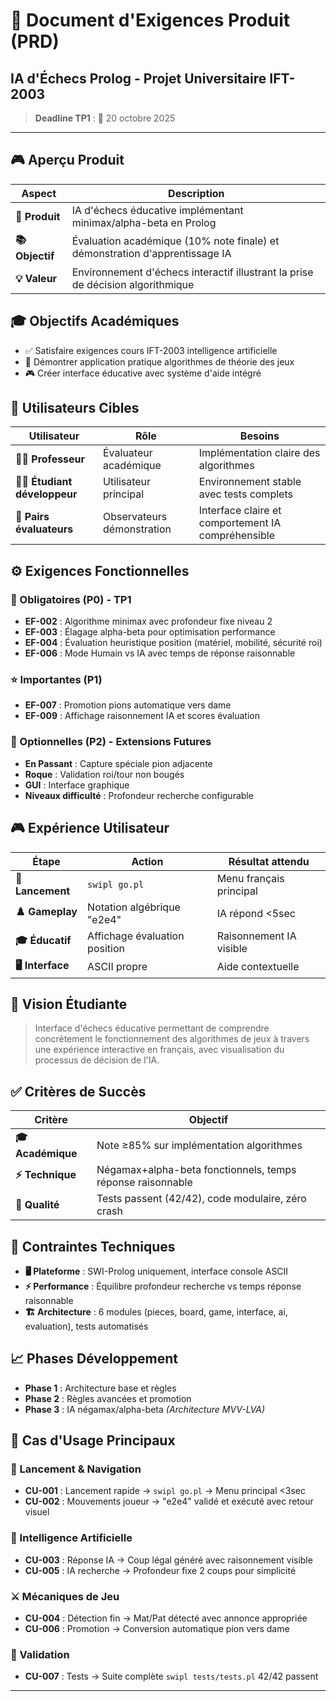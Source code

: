 # 🎯 Document d'Exigences Produit (PRD)
## IA d'Échecs Prolog - Projet Universitaire IFT-2003

> **Deadline TP1** : 📅 20 octobre 2025

---

## 🎮 Aperçu Produit

| Aspect | Description |
|--------|-------------|
| **🎯 Produit** | IA d'échecs éducative implémentant minimax/alpha-beta en Prolog |
| **📚 Objectif** | Évaluation académique (10% note finale) et démonstration d'apprentissage IA |
| **💡 Valeur** | Environnement d'échecs interactif illustrant la prise de décision algorithmique |

## 🎓 Objectifs Académiques

- ✅ Satisfaire exigences cours IFT-2003 intelligence artificielle
- 🧠 Démontrer application pratique algorithmes de théorie des jeux
- 🎮 Créer interface éducative avec système d'aide intégré

## 👥 Utilisateurs Cibles

| Utilisateur | Rôle | Besoins |
|-------------|------|---------|
| **👨‍🏫 Professeur** | Évaluateur académique | Implémentation claire des algorithmes |
| **👨‍💻 Étudiant développeur** | Utilisateur principal | Environnement stable avec tests complets |
| **👥 Pairs évaluateurs** | Observateurs démonstration | Interface claire et comportement IA compréhensible |

## ⚙️ Exigences Fonctionnelles

### 🎯 Obligatoires (P0) - TP1
- **EF-002** : Algorithme minimax avec profondeur fixe niveau 2
- **EF-003** : Élagage alpha-beta pour optimisation performance
- **EF-004** : Évaluation heuristique position (matériel, mobilité, sécurité roi)
- **EF-006** : Mode Humain vs IA avec temps de réponse raisonnable

### ⭐ Importantes (P1)
- **EF-007** : Promotion pions automatique vers dame
- **EF-009** : Affichage raisonnement IA et scores évaluation

### 🔄 Optionnelles (P2) - Extensions Futures
- **En Passant** : Capture spéciale pion adjacente
- **Roque** : Validation roi/tour non bougés
- **GUI** : Interface graphique
- **Niveaux difficulté** : Profondeur recherche configurable

## 🎮 Expérience Utilisateur

| Étape | Action | Résultat attendu |
|-------|--------|------------------|
| **🚀 Lancement** | `swipl go.pl` | Menu français principal |
| **♟️ Gameplay** | Notation algébrique "e2e4" | IA répond <5sec |
| **🎓 Éducatif** | Affichage évaluation position | Raisonnement IA visible |
| **🖥️ Interface** | ASCII propre | Aide contextuelle |

## 🎯 Vision Étudiante

> Interface d'échecs éducative permettant de comprendre concrètement le fonctionnement des algorithmes de jeux à travers une expérience interactive en français, avec visualisation du processus de décision de l'IA.

## ✅ Critères de Succès

| Critère | Objectif |
|---------|----------|
| **🎓 Académique** | Note ≥85% sur implémentation algorithmes |
| **⚡ Technique** | Négamax+alpha-beta fonctionnels, temps réponse raisonnable |
| **🧪 Qualité** | Tests passent (42/42), code modulaire, zéro crash |

## 🔧 Contraintes Techniques

- **🖥️ Plateforme** : SWI-Prolog uniquement, interface console ASCII
- **⚡ Performance** : Équilibre profondeur recherche vs temps réponse raisonnable  
- **🏗️ Architecture** : 6 modules (pieces, board, game, interface, ai, evaluation), tests automatisés

## 📈 Phases Développement

- **Phase 1** : Architecture base et règles
- **Phase 2** : Règles avancées et promotion  
- **Phase 3** : IA négamax/alpha-beta *(Architecture MVV-LVA)*

## 🎯 Cas d'Usage Principaux

### 🚀 Lancement & Navigation
- **CU-001** : Lancement rapide → `swipl go.pl` → Menu principal <3sec
- **CU-002** : Mouvements joueur → "e2e4" validé et exécuté avec retour visuel

### 🤖 Intelligence Artificielle  
- **CU-003** : Réponse IA → Coup légal généré avec raisonnement visible
- **CU-005** : IA recherche → Profondeur fixe 2 coups pour simplicité

### ⚔️ Mécaniques de Jeu
- **CU-004** : Détection fin → Mat/Pat détecté avec annonce appropriée  
- **CU-006** : Promotion → Conversion automatique pion vers dame

### 🧪 Validation
- **CU-007** : Tests → Suite complète `swipl tests/tests.pl` 42/42 passent

---
